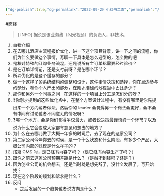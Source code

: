 ```yaml
---
{"dg-publish":true,"dg-permalink":"2022-09-29 小红书二面","permalink":"/2022-09-29 小红书二面/"}
---
```



#面经

> [!INFO] 
> 据说是该业务线（闪光视频）的负责人，非技术。

1. 自我介绍
2. 在去哪儿酒店主流程报价优化，讲一下这个项目背景，讲一下之间的流程，你们为什么要做这个事情，再聊一下具体是怎么选型的，怎么做的吧
3. 是相对特殊的订购业务流程，还是说所有主订单都需要经过验价？
4. 是在订单详情前，还是支付前呀？是在哪个环节？
5. 所以优化的是这个缓存的部分？
6. 做一个这样子的系统结构的调整和设计，这件事情决策和选择，你在里边参与的部分，和你个人产出的部分，在刚才描述的过程当中占比多少？
7. 那你和另外一个同事之间，在这样的一个项目上分工是怎们分的呀？
8. ❓你刚才提到的这些优化点中，在整个方案设计过程中，有没有哪里是你先提出来一个方向或者做法，然后你的 leader 会觉得另一个做法会更好，会不会有中间有讨论或者不同意见的情况呀？
9. ❓哪一个地方，会是你们觉得争议最大，或者说决策最谨慎的一个环节？以及说为什么它会变成大家都有意见和想法的地方？
10. 为什么在去哪儿做了大概一年多的时间后，去了现在的这家公司？
11. 第二家公司今年你去的时候，是一个什么状态和什么阶段，有多少个产品，大概公司内部的规模是什么样子的？
12. 搭建 CMS 时，是已经有内容了吗？（是已经有内容生产了吗？）
13. 跟你之前去这家公司预期差距是什么？（是融不到钱吗？还是？）
14. 因为创业公司的机会想去，还是当时就是想先辞了，没什么发展了，再开始找？
15. 现在这个阶段的规划和诉求是什么？
16. 反问
	- 之后发展的一个趋势或者说方向是什么？
